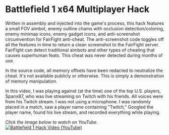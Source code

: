 # Battlefield 1 x64 Multiplayer Hack

Written in assembly and injected into the game's process, this hack features a small FOV aimbot, enemy outline chams with occlusion detection/coloring, enemy minimap icons, enemy gadget icons, and anti-screenshot circumvention for FairFight anti-cheat. The anti-screenshot code toggles off all the features in time to return a clean screenshot to the FairFight server. FairFight can detect traditional aimbots and other types of cheating that causes superhuman feats. This cheat was never detected during months of use.

In the source code, all memory offsets have been redacted to neutralize the cheat. It's not available publicly or otherwise. This is simply a demonstration of memory manipulation.

In this video, I was playing against (at the time) one of the top U.S. players, Spanx87, who was live streaming on Twitch with his friends. All voices were from his Twitch stream. I was not using a microphone. I was randomly placed in a match, saw a player name containing "Twitch," Googled the player name, found his live stream, and recorded everything while playing.

*Click the image below to watch on YouTube.*
[![Battlefield 1 Hack Video (YouTube)](https://img.youtube.com/vi/VR-GhfqmRGI/maxresdefault.jpg)](https://www.youtube.com/watch?v=VR-GhfqmRGI)
